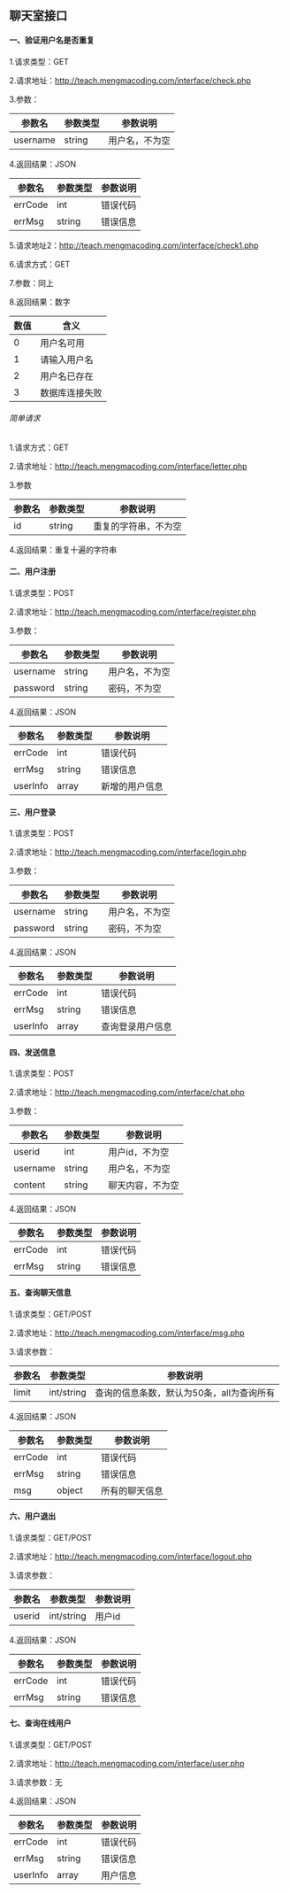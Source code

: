 ## 聊天室接口

#### 一、验证用户名是否重复

1.请求类型：GET

2.请求地址：http://teach.mengmacoding.com/interface/check.php

3.参数：

| 参数名   | 参数类型 | 参数说明       |
| -------- | -------- | -------------- |
| username | string   | 用户名，不为空 |

4.返回结果：JSON

| 参数名  | 参数类型 | 参数说明 |
| ------- | -------- | -------- |
| errCode | int      | 错误代码 |
| errMsg  | string   | 错误信息 |

5.请求地址2：http://teach.mengmacoding.com/interface/check1.php

6.请求方式：GET

7.参数：同上

8.返回结果：数字

| 数值 | 含义           |
| ---- | -------------- |
| 0    | 用户名可用     |
| 1    | 请输入用户名   |
| 2    | 用户名已存在   |
| 3    | 数据库连接失败 |

###### 简单请求

1.请求方式：GET

2.请求地址：http://teach.mengmacoding.com/interface/letter.php

3.参数

| 参数名 | 参数类型 | 参数说明             |
| ------ | -------- | -------------------- |
| id     | string   | 重复的字符串，不为空 |

4.返回结果：重复十遍的字符串

#### 二、用户注册

1.请求类型：POST

2.请求地址：http://teach.mengmacoding.com/interface/register.php

3.参数：

| 参数名   | 参数类型 | 参数说明       |
| -------- | -------- | -------------- |
| username | string   | 用户名，不为空 |
| password | string   | 密码，不为空   |

4.返回结果：JSON

| 参数名   | 参数类型 | 参数说明       |
| -------- | -------- | -------------- |
| errCode  | int      | 错误代码       |
| errMsg   | string   | 错误信息       |
| userInfo | array    | 新增的用户信息 |

#### 三、用户登录

1.请求类型：POST

2.请求地址：http://teach.mengmacoding.com/interface/login.php

3.参数：

| 参数名   | 参数类型 | 参数说明       |
| -------- | -------- | -------------- |
| username | string   | 用户名，不为空 |
| password | string   | 密码，不为空   |

4.返回结果：JSON

| 参数名   | 参数类型 | 参数说明         |
| -------- | -------- | ---------------- |
| errCode  | int      | 错误代码         |
| errMsg   | string   | 错误信息         |
| userInfo | array    | 查询登录用户信息 |

#### 四、发送信息

1.请求类型：POST

2.请求地址：http://teach.mengmacoding.com/interface/chat.php

3.参数：

| 参数名   | 参数类型 | 参数说明         |
| -------- | -------- | ---------------- |
| userid   | int      | 用户id，不为空   |
| username | string   | 用户名，不为空   |
| content  | string   | 聊天内容，不为空 |

4.返回结果：JSON

| 参数名  | 参数类型 | 参数说明 |
| ------- | -------- | -------- |
| errCode | int      | 错误代码 |
| errMsg  | string   | 错误信息 |

#### 五、查询聊天信息

1.请求类型：GET/POST

2.请求地址：http://teach.mengmacoding.com/interface/msg.php

3.请求参数：

| 参数名 | 参数类型   | 参数说明                                  |
| ------ | ---------- | ----------------------------------------- |
| limit  | int/string | 查询的信息条数，默认为50条，all为查询所有 |

4.返回结果：JSON

| 参数名  | 参数类型 | 参数说明       |
| ------- | -------- | -------------- |
| errCode | int      | 错误代码       |
| errMsg  | string   | 错误信息       |
| msg     | object   | 所有的聊天信息 |

#### 六、用户退出

1.请求类型：GET/POST

2.请求地址：http://teach.mengmacoding.com/interface/logout.php

3.请求参数：

| 参数名 | 参数类型   | 参数说明 |
| ------ | ---------- | -------- |
| userid | int/string | 用户id   |

4.返回结果：JSON

| 参数名  | 参数类型 | 参数说明 |
| ------- | -------- | -------- |
| errCode | int      | 错误代码 |
| errMsg  | string   | 错误信息 |

#### 七、查询在线用户

1.请求类型：GET/POST

2.请求地址：http://teach.mengmacoding.com/interface/user.php

3.请求参数：无

4.返回结果：JSON

| 参数名   | 参数类型 | 参数说明 |
| -------- | -------- | -------- |
| errCode  | int      | 错误代码 |
| errMsg   | string   | 错误信息 |
| userInfo | array    | 用户信息 |